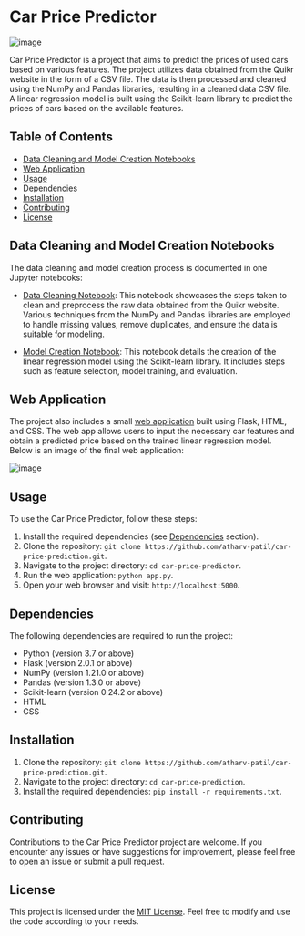 # Car Price Predictor

![image](https://github.com/atharv-patil/carPricePrediction/assets/83455141/51ccdea6-2f6b-4da3-8d55-2d6d1de00ea1)





Car Price Predictor is a project that aims to predict the prices of used cars based on various features. The project utilizes data obtained from the Quikr website in the form of a CSV file. The data is then processed and cleaned using the NumPy and Pandas libraries, resulting in a cleaned data CSV file. A linear regression model is built using the Scikit-learn library to predict the prices of cars based on the available features.

## Table of Contents
- [Data Cleaning and Model Creation Notebooks](#data-cleaning-and-model-creation-notebooks)
- [Web Application](#web-application)
- [Usage](#usage)
- [Dependencies](#dependencies)
- [Installation](#installation)
- [Contributing](#contributing)
- [License](#license)

## Data Cleaning and Model Creation Notebooks

The data cleaning and model creation process is documented in one Jupyter notebooks:

- [Data Cleaning Notebook](https://github.com/atharv-patil/car-price-prediction/blob/main/usedCarPricePrediction.ipynb): This notebook showcases the steps taken to clean and preprocess the raw data obtained from the Quikr website. Various techniques from the NumPy and Pandas libraries are employed to handle missing values, remove duplicates, and ensure the data is suitable for modeling.

- [Model Creation Notebook](https://github.com/atharv-patil/car-price-prediction/blob/main/usedCarPricePrediction.ipynb): This notebook details the creation of the linear regression model using the Scikit-learn library. It includes steps such as feature selection, model training, and evaluation.

## Web Application

The project also includes a small [web application](https://github.com/atharv-patil/car-price-prediction/tree/main/app) built using Flask, HTML, and CSS. The web app allows users to input the necessary car features and obtain a predicted price based on the trained linear regression model. Below is an image of the final web application:

![image](https://github.com/atharv-patil/carPricePrediction/assets/83455141/54c69d32-3b7c-423b-b28e-29ee03a4a629)

## Usage

To use the Car Price Predictor, follow these steps:

1. Install the required dependencies (see [Dependencies](#dependencies) section).
2. Clone the repository: `git clone https://github.com/atharv-patil/car-price-prediction.git`.
3. Navigate to the project directory: `cd car-price-predictor`.
4. Run the web application: `python app.py`.
5. Open your web browser and visit: `http://localhost:5000`.

## Dependencies

The following dependencies are required to run the project:

- Python (version 3.7 or above)
- Flask (version 2.0.1 or above)
- NumPy (version 1.21.0 or above)
- Pandas (version 1.3.0 or above)
- Scikit-learn (version 0.24.2 or above)
- HTML
- CSS

## Installation

1. Clone the repository: `git clone https://github.com/atharv-patil/car-price-prediction.git`.
2. Navigate to the project directory: `cd car-price-prediction`.
3. Install the required dependencies: `pip install -r requirements.txt`.

## Contributing

Contributions to the Car Price Predictor project are welcome. If you encounter any issues or have suggestions for improvement, please feel free to open an issue or submit a pull request.

## License

This project is licensed under the [MIT License](LICENSE). Feel free to modify and use the code according to your needs.
